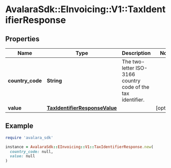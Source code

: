 # AvalaraSdk::EInvoicing::V1::TaxIdentifierResponse

## Properties

| Name | Type | Description | Notes |
| ---- | ---- | ----------- | ----- |
| **country_code** | **String** | The two-letter ISO-3166 country code of the tax identifier. |  |
| **value** | [**TaxIdentifierResponseValue**](TaxIdentifierResponseValue.md) |  | [optional] |

## Example

```ruby
require 'avalara_sdk'

instance = AvalaraSdk::EInvoicing::V1::TaxIdentifierResponse.new(
  country_code: null,
  value: null
)
```


